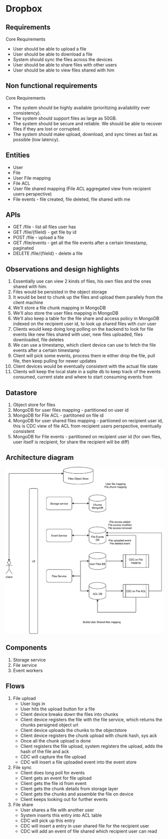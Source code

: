 # Dropbox 

## Requirements
Core Requirements
- User should be able to upload a file
- User should be able to download a file
- System should sync the files across the devices
- User should be able to share files with other users
- User should be able to view files shared with him

## Non functional requirements
Core Requirements
- The system should be highly available (prioritizing availability over consistency).
- The system should support files as large as 50GB.
- The system should be secure and reliable. We should be able to recover files if they are lost or corrupted.
- The system should make upload, download, and sync times as fast as possible (low latency).

## Entities

- User
- File
- User File mapping
- File ACL
- User file shared mapping (File ACL aggregated view from recipient users perspective)
- File events - file created, file deleted, file shared with me

## APIs
- GET /file - list all files user has
- GET /file/{fileId} - get file by id
- POST /file - upload a file
- GET /file/events - get all the file events after a certain timestamp, paginated
- DELETE /file/{fileId} - delete a file

## Observations and design highlights
1. Essentially use can view 2 kinds of files, his own files and the ones shared with him.
2. Files would be persisted in the object storage
3. It would be best to chunk up the files and upload them parallely from the client machine
4. We'll store a file chunk mapping in MongoDB
5. We'll also store the user files mapping in MongoDB
6. We'll also keep a table for the file share and access policy in MongoDB indexed on the recipient user id, to look up shared files with curr user
7. Clients would keep doing long polling on the backend to look for file events like new files shared with user, new files uploaded, files downloaded, file deletes
8. We can use a timestamp, which client device can use to fetch the file events after a certain timestamp
9. Client will pick some events, process them ie either drop the file, pull file, then keep pulling for newer updates
10. Client devices would be eventually consistent with the actual file state
11. Clients will keep the local state in a sqlite db to keep track of the events consumed, current state and where to start consuming events from

## Datastore
1. Object store for files
2. MongoDB for user files mapping - partitioned on user id
3. MongoDB for File ACL - partitoned on file id
3. MongoDB for user shared files mapping - partiioned on recipient user id, this is CDC view of file ACL from recipient users perspective, eventually consistent
4. MongoDB for File events - partitioned on recipient user id (for own files, user itself is recipient, for share the recipient will be diff)

## Architecture diagram

![Architecture diagram](./assets/dropbox.drawio.svg "Architecure diagram")

## Components
1. Storage service
2. File service
3. Event workers

## Flows

1. File upload
    - User logs in
    - User hits the upload button for a file
    - Client device breaks down the files into chunks
    - Client device registers the file with the file service, which returns the chunks persigned object url
    - Client device uploads the chunks to the objectstore
    - Client device registers the chunk upload with chunk hash, sys ack
    - Once all the chunk upload is done
    - Client registers the file upload, system registers the upload, adds the hash of the file and ack
    - CDC will capture the file upload
    - CDC will insert a file uploaded event into the event store
2. File sync
    - Client does long poll for events
    - Client gets an event for file upload
    - Client gets the file id from event
    - Client gets the chunk details from storage layer
    - Client gets the chunks and assemble the file on device
    - Client keeps looking out for further events
3. File share
    - User shares a file with another user
    - System inserts this entry into ACL table
    - CDC will pick up this entry
    - CDC will insert a entry in user shared file for the recipient user
    - CDC will add an event of file shared which recipient user can read

